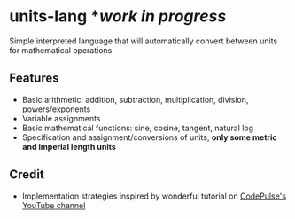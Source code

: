 # units-lang **work in progress*
Simple interpreted language that will automatically convert between units for mathematical operations

## Features
 - Basic arithmetic: addition, subtraction, multiplication, division, powers/exponents
 - Variable assignments
 - Basic mathematical functions: sine, cosine, tangent, natural log
 - Specification and assignment/conversions of units, **only some metric and imperial length units**

## Credit
 - Implementation strategies inspired by wonderful tutorial on [CodePulse's YouTube channel](https://www.youtube.com/watch?v=Eythq9848Fg&t=3s)
